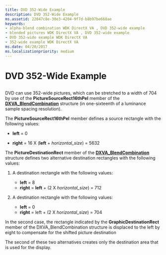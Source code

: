 ```yaml
---
title: DVD 352-Wide Example
description: DVD 352-Wide Example
ms.assetid: 22047c8e-30e3-4204-9f7d-b8b97be668ae
keywords:
- alpha-blend combination WDK DirectX VA , DVD 352-wide example
- blended pictures WDK DirectX VA , DVD 352-wide example
- DVD 352-wide example WDK DirectX VA
- 352-wide example WDK DirectX VA
ms.date: 04/20/2017
ms.localizationpriority: medium
---
```


# DVD 352-Wide Example


## <span id="ddk_dvd_352_wide_example_gg"></span><span id="DDK_DVD_352_WIDE_EXAMPLE_GG"></span>


DVD can use 352-wide pictures, which can be stretched to a width of 704 by use of the **PictureSourceRect16thPel** member of the [**DXVA\_BlendCombination**](https://docs.microsoft.com/windows-hardware/drivers/ddi/dxva/ns-dxva-_dxva_blendcombination) structure (in one-sixteenth of a luminance sample spacing resolution).

The **PictureSourceRect16thPel** member defines a source rectangle with the following values:

-   **left** = 0

-   **right** = 16 X (**left** + *horizontal\_size*) = 5632

The **PictureDestinationRect** member of the [**DXVA\_BlendCombination**](https://docs.microsoft.com/windows-hardware/drivers/ddi/dxva/ns-dxva-_dxva_blendcombination) structure defines two alternative destination rectangles with the following values:

1.  A destination rectangle with the following values:
    -   **left** = 8
    -   **right** = **left** + (2 X *horizontal\_size*) = 712

2.  A destination rectangle with the following values:
    -   **left** = 0
    -   **right** = left + (2 X *horizontal\_size*) = 704

In the second case, the rectangle indicated by the **GraphicDestinationRect** member of the DXVA\_BlendCombination structure is displaced to the left by eight to compensate for the shifted picture destination

The second of these two alternatives creates only the destination area that is used for the display.

 

 





